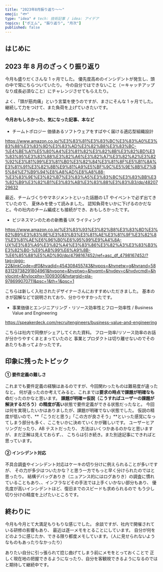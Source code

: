 ```yaml
---
title: "2023年8月振り返り〜〜"
emoji: "🐟"
type: "idea" # tech: 技術記事 / idea: アイデア
topics: ["ポエム", "振り返り", "月次"]
published: false
---
```


## はじめに

## 2023 年 8 月のざっくり振り返り

今月も盛りだくさんな 1 ヶ月でした。
優先度高めのインシデントが発生し、頭の中で常にちらついていたり。
今の自分ではできないこと（＝キャッチアップなり成長必須なこと）にチャレンジさせてもらえたり。

よく、「頭が筋肉痛」という言葉を使うのですが、まさにそんな 1 ヶ月でした。
継続して力をつけて、また負荷を上げていきたいです。

#### 今月おもしろかった、気になった記事、本など

- チームトポロジー 価値あるソフトウェアをすばやく届ける適応型組織設計

https://www.amazon.co.jp/%E3%83%81%E3%83%BC%E3%83%A0%E3%83%88%E3%83%9D%E3%83%AD%E3%82%B8%E3%83%BC-%E4%BE%A1%E5%80%A4%E3%81%82%E3%82%8B%E3%82%BD%E3%83%95%E3%83%88%E3%82%A6%E3%82%A7%E3%82%A2%E3%82%92%E3%81%99%E3%81%B0%E3%82%84%E3%81%8F%E5%B1%8A%E3%81%91%E3%82%8B%E9%81%A9%E5%BF%9C%E5%9E%8B%E7%B5%84%E7%B9%94%E8%A8%AD%E8%A8%88-%E3%83%9E%E3%82%B7%E3%83%A5%E3%83%BC%E3%83%BB%E3%82%B9%E3%82%B1%E3%83%AB%E3%83%88%E3%83%B3/dp/4820729632

最近、チームづくりやマネジメントといった話題の LT やイベントで必ず出てきていたので、
夏休みを使って読みました。
認知負荷をいかに下げるのかだなと。今の社内のチーム編成とも接続ができ、おもしろかったです。

- ビジネスマンのための新教養 UX ライティング

https://www.amazon.co.jp/%E3%83%93%E3%82%B8%E3%83%8D%E3%82%B9%E3%83%9E%E3%83%B3%E3%81%AE%E3%81%9F%E3%82%81%E3%81%AE%E6%96%B0%E6%95%99%E9%A4%8A-UX%E3%83%A9%E3%82%A4%E3%83%86%E3%82%A3%E3%83%B3%E3%82%B0-%E9%AB%99%E6%A9%8B-%E6%85%88%E5%AD%90/dp/4798167452/ref=asc_df_4798167452/?tag=jpgo-22&linkCode=df0&hvadid=454308455743&hvpos=&hvnetw=g&hvrand=5883129738291804961&hvpone=&hvptwo=&hvqmt=&hvdev=c&hvdvcmdl=&hvlocint=&hvlocphy=1009300&hvtargid=pla-978699070711&psc=1&th=1&psc=1

こちらは新しく入社されたデザイナーさんにおすすめいただきました。
基本のきが図解などで説明されており、分かりやすかったです。

- 事業価値とエンジニアリング・リソース効率性とフロー効率性 / Business Value and Engineering

https://speakerdeck.com/recruitengineers/business-value-and-engineering

こちらは社内で同僚がシェアしてくれた資料。
フロー効率/リソース効率のお話が分かりやすくまとまっていたのと
事業とプロダクトは切り離せないのでそのあたりもあってよかったです。

## 印象に残ったトピック

#### ① 要件定義の難しさ

これまでも要件定義の経験はあるのですが、今回関わったものは難易度が違ったなと。
何が違ったのか考えてみると、これまでは**要求の時点で課題が明確なもの**だったのかなと思います。
**課題が明確＝仮説（こうすればユーザーの課題が解決するだろう）の精度が高い**状態で要件定義ができる状態だったなと。
今回は何を実現したいかはありましたが、課題が明確でない状態でした。
仮説の精度が低いので、**「こうだと思う」「この方が良さそう」**といった感覚になってしまう部分も多く、ここをいかに決めていくかが難しいです。
ユーザーヒアリングだったり、AB テストだったり、
方法はいくつかあるのかなと思いますが、まだ正解は見えておらず、、
こちらは引き続き。また別途記事にできればと思っています。

#### ② インシデント対応

不具合調査やインシデント対応はケーキの切り分けに例えられることが多いですが、
その力が多少はついたかな？と思う一方でもっと早く分けられたのではと思ったり。
結構デバッグありき（ニュアンス的にはログありき）の調査に慣れていることもあり、、インフラなどその手法では上手くいかない部分もあり、
優先度が高いインシデントほど、復旧までのスピードも求められるので
もう少し切り分けの精度を上げたいところです。

## 終わりに

今月も今月とて大満足もりもりな感じでした。
余談ですが、社内で開催されている研修の影響もあり、
最近は逐一メモをとることにしています。
自分が何をどのように感じたか、できる限り都度メモしています。（人に見せられないようなものもあったりなかったり）

ありたい自分に引っ張られて捻じ曲げてしまう前にメモをとっておくことで
正しく現在地の把握できるようになったり、自分を客観視できるようになるのではと期待して継続中です。
